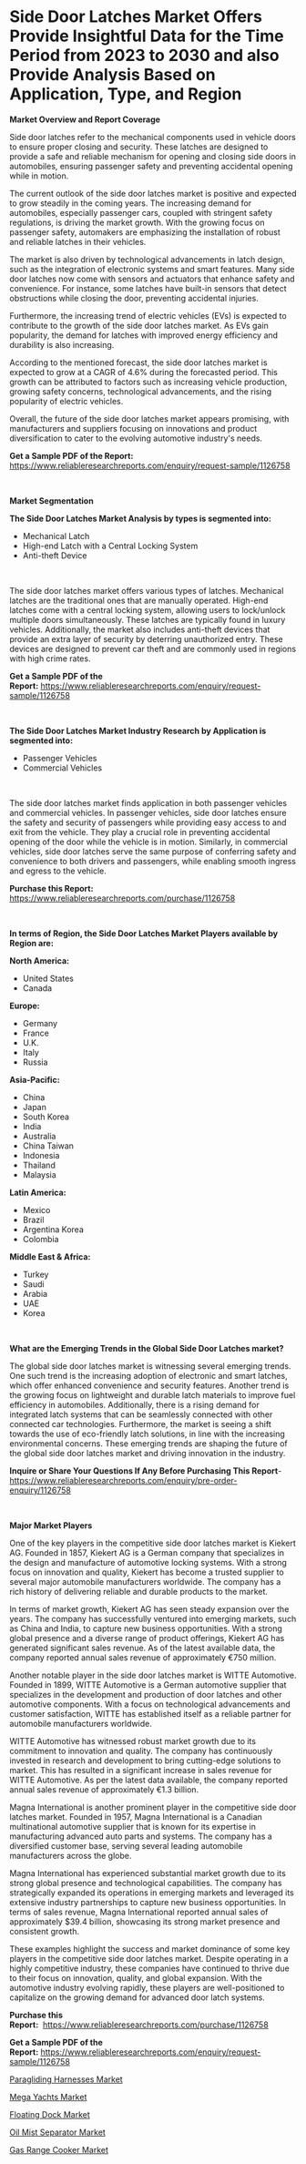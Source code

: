 <p><h1>Side Door Latches Market Offers Provide Insightful Data for the Time Period from 2023 to 2030 and also Provide Analysis Based on Application, Type, and Region</h1></p><p><strong>Market Overview and Report Coverage</strong></p>
<p><p>Side door latches refer to the mechanical components used in vehicle doors to ensure proper closing and security. These latches are designed to provide a safe and reliable mechanism for opening and closing side doors in automobiles, ensuring passenger safety and preventing accidental opening while in motion.</p><p>The current outlook of the side door latches market is positive and expected to grow steadily in the coming years. The increasing demand for automobiles, especially passenger cars, coupled with stringent safety regulations, is driving the market growth. With the growing focus on passenger safety, automakers are emphasizing the installation of robust and reliable latches in their vehicles.</p><p>The market is also driven by technological advancements in latch design, such as the integration of electronic systems and smart features. Many side door latches now come with sensors and actuators that enhance safety and convenience. For instance, some latches have built-in sensors that detect obstructions while closing the door, preventing accidental injuries.</p><p>Furthermore, the increasing trend of electric vehicles (EVs) is expected to contribute to the growth of the side door latches market. As EVs gain popularity, the demand for latches with improved energy efficiency and durability is also increasing.</p><p>According to the mentioned forecast, the side door latches market is expected to grow at a CAGR of 4.6% during the forecasted period. This growth can be attributed to factors such as increasing vehicle production, growing safety concerns, technological advancements, and the rising popularity of electric vehicles.</p><p>Overall, the future of the side door latches market appears promising, with manufacturers and suppliers focusing on innovations and product diversification to cater to the evolving automotive industry's needs.</p></p>
<p><strong>Get a Sample PDF of the Report:</strong> <a href="https://www.reliableresearchreports.com/enquiry/request-sample/1126758">https://www.reliableresearchreports.com/enquiry/request-sample/1126758</a></p>
<p>&nbsp;</p>
<p><strong>Market Segmentation</strong></p>
<p><strong>The Side Door Latches Market Analysis by types is segmented into:</strong></p>
<p><ul><li>Mechanical Latch</li><li>High-end Latch with a Central Locking System</li><li>Anti-theft Device</li></ul></p>
<p>&nbsp;</p>
<p><p>The side door latches market offers various types of latches. Mechanical latches are the traditional ones that are manually operated. High-end latches come with a central locking system, allowing users to lock/unlock multiple doors simultaneously. These latches are typically found in luxury vehicles. Additionally, the market also includes anti-theft devices that provide an extra layer of security by deterring unauthorized entry. These devices are designed to prevent car theft and are commonly used in regions with high crime rates.</p></p>
<p><strong>Get a Sample PDF of the Report:</strong>&nbsp;<a href="https://www.reliableresearchreports.com/enquiry/request-sample/1126758">https://www.reliableresearchreports.com/enquiry/request-sample/1126758</a></p>
<p>&nbsp;</p>
<p><strong>The Side Door Latches Market Industry Research by Application is segmented into:</strong></p>
<p><ul><li>Passenger Vehicles</li><li>Commercial Vehicles</li></ul></p>
<p>&nbsp;</p>
<p><p>The side door latches market finds application in both passenger vehicles and commercial vehicles. In passenger vehicles, side door latches ensure the safety and security of passengers while providing easy access to and exit from the vehicle. They play a crucial role in preventing accidental opening of the door while the vehicle is in motion. Similarly, in commercial vehicles, side door latches serve the same purpose of conferring safety and convenience to both drivers and passengers, while enabling smooth ingress and egress to the vehicle.</p></p>
<p><strong>Purchase this Report:</strong>&nbsp; <a href="https://www.reliableresearchreports.com/purchase/1126758">https://www.reliableresearchreports.com/purchase/1126758</a></p>
<p>&nbsp;</p>
<p><strong>In terms of Region, the Side Door Latches Market Players available by Region are:</strong></p>
<p>
    <p> <strong> North America: </strong>
        <ul>
            <li>United States</li>
            <li>Canada</li>
        </ul>
        </p> 
    <p> <strong> Europe: </strong>
        <ul>
            <li>Germany</li>
            <li>France</li>
            <li>U.K.</li>
            <li>Italy</li>
            <li>Russia</li>
        </ul>
        </p> 
    <p> <strong> Asia-Pacific: </strong>
        <ul>
            <li>China</li>
            <li>Japan</li>
            <li>South Korea</li>
            <li>India</li>
            <li>Australia</li>
            <li>China Taiwan</li>
            <li>Indonesia</li>
            <li>Thailand</li>
            <li>Malaysia</li>
        </ul>
        </p> 
    <p> <strong> Latin America: </strong>
        <ul>
            <li>Mexico</li>
            <li>Brazil</li>
            <li>Argentina Korea</li>
            <li>Colombia</li>
        </ul>
        </p> 
    <p> <strong> Middle East & Africa: </strong>
        <ul>
            <li>Turkey</li>
            <li>Saudi</li>
            <li>Arabia</li>
            <li>UAE</li>
            <li>Korea</li>
        </ul>
    </p>
    </p>
<p>&nbsp;</p>
<p><strong>What are the Emerging Trends in the Global Side Door Latches market?</strong></p>
<p><p>The global side door latches market is witnessing several emerging trends. One such trend is the increasing adoption of electronic and smart latches, which offer enhanced convenience and security features. Another trend is the growing focus on lightweight and durable latch materials to improve fuel efficiency in automobiles. Additionally, there is a rising demand for integrated latch systems that can be seamlessly connected with other connected car technologies. Furthermore, the market is seeing a shift towards the use of eco-friendly latch solutions, in line with the increasing environmental concerns. These emerging trends are shaping the future of the global side door latches market and driving innovation in the industry.</p></p>
<p><strong>Inquire or Share Your Questions If Any Before Purchasing This Report</strong>- <a href="https://www.reliableresearchreports.com/enquiry/pre-order-enquiry/1126758">https://www.reliableresearchreports.com/enquiry/pre-order-enquiry/1126758</a></p>
<p>&nbsp;</p>
<p><strong>Major Market Players</strong></p>
<p><p>One of the key players in the competitive side door latches market is Kiekert AG. Founded in 1857, Kiekert AG is a German company that specializes in the design and manufacture of automotive locking systems. With a strong focus on innovation and quality, Kiekert has become a trusted supplier to several major automobile manufacturers worldwide. The company has a rich history of delivering reliable and durable products to the market. </p><p>In terms of market growth, Kiekert AG has seen steady expansion over the years. The company has successfully ventured into emerging markets, such as China and India, to capture new business opportunities. With a strong global presence and a diverse range of product offerings, Kiekert AG has generated significant sales revenue. As of the latest available data, the company reported annual sales revenue of approximately €750 million.</p><p>Another notable player in the side door latches market is WITTE Automotive. Founded in 1899, WITTE Automotive is a German automotive supplier that specializes in the development and production of door latches and other automotive components. With a focus on technological advancements and customer satisfaction, WITTE has established itself as a reliable partner for automobile manufacturers worldwide. </p><p>WITTE Automotive has witnessed robust market growth due to its commitment to innovation and quality. The company has continuously invested in research and development to bring cutting-edge solutions to market. This has resulted in a significant increase in sales revenue for WITTE Automotive. As per the latest data available, the company reported annual sales revenue of approximately €1.3 billion.</p><p>Magna International is another prominent player in the competitive side door latches market. Founded in 1957, Magna International is a Canadian multinational automotive supplier that is known for its expertise in manufacturing advanced auto parts and systems. The company has a diversified customer base, serving several leading automobile manufacturers across the globe. </p><p>Magna International has experienced substantial market growth due to its strong global presence and technological capabilities. The company has strategically expanded its operations in emerging markets and leveraged its extensive industry partnerships to capture new business opportunities. In terms of sales revenue, Magna International reported annual sales of approximately $39.4 billion, showcasing its strong market presence and consistent growth.</p><p>These examples highlight the success and market dominance of some key players in the competitive side door latches market. Despite operating in a highly competitive industry, these companies have continued to thrive due to their focus on innovation, quality, and global expansion. With the automotive industry evolving rapidly, these players are well-positioned to capitalize on the growing demand for advanced door latch systems.</p></p>
<p><strong>Purchase this Report:</strong>&nbsp;&nbsp;<a href="https://www.reliableresearchreports.com/purchase/1126758">https://www.reliableresearchreports.com/purchase/1126758</a></p>
<p></p>
<p><strong>Get a Sample PDF of the Report:</strong>&nbsp;<a href="https://www.reliableresearchreports.com/enquiry/request-sample/1126758">https://www.reliableresearchreports.com/enquiry/request-sample/1126758</a></p>
<p><p><a href="https://medium.com/@anmolreportprime/paragliding-harnesses-market-the-key-to-successful-business-strategy-forecast-till-2030-19094d69c68b">Paragliding Harnesses Market</a></p><p><a href="https://github.com/JameTravis/Market-Research-Report-List-2/blob/main/mega-yachts-market.md">Mega Yachts Market</a></p><p><a href="https://www.linkedin.com/pulse/floating-dock-market-size-share-amp-trends-analysis-report-vi69e/">Floating Dock Market</a></p><p><a href="https://www.linkedin.com/pulse/oil-mist-separator-market-size-share-amp-trends-analysis-uufhe/">Oil Mist Separator Market</a></p><p><a href="https://medium.com/@chiragreportprime2/gas-range-cooker-market-size-reveals-the-best-marketing-channels-in-global-industry-59a7019e9e4a">Gas Range Cooker Market</a></p></p>